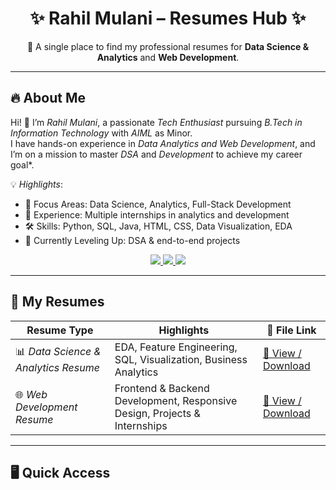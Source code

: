 <h1 align="center">✨ Rahil Mulani – Resumes Hub ✨</h1>
<p align="center">
  📂 A single place to find my professional resumes for <b>Data Science & Analytics</b> and <b>Web Development</b>.
</p>

---

## 🔥 About Me

Hi! 👋 I’m *Rahil Mulani*, a passionate *Tech Enthusiast* pursuing *B.Tech in Information Technology* with *AIML* as Minor.  
I have hands-on experience in *Data Analytics and Web Development*, and I’m on a mission to master *DSA* and *Development* to achieve my career goal*.  

💡 *Highlights*:  
- 🎯 Focus Areas: Data Science, Analytics, Full-Stack Development  
- 💼 Experience: Multiple internships in analytics and development  
- 🛠 Skills: Python, SQL, Java, HTML, CSS, Data Visualization, EDA  
- 🚀 Currently Leveling Up: DSA & end-to-end projects  

<p align="center">
  <a href="https://linkedin.com/in/rahil-rashid-mulani"> <img src="https://img.shields.io/badge/LinkedIn-0077B5?style=for-the-badge&logo=linkedin&logoColor=white" /> </a>
  <a href="mailto:rahil.mulani.contact@gmail.com"> <img src="https://img.shields.io/badge/Email-D14836?style=for-the-badge&logo=gmail&logoColor=white" /> </a>
  <a href="https://github.com/rahilmulani025"> <img src="https://img.shields.io/badge/GitHub-100000?style=for-the-badge&logo=github&logoColor=white" /> </a>
</p>

---

## 📜 My Resumes

| Resume Type | Highlights | 📂 File Link |
|------------|------------|-------------|
| 📊 *Data Science & Analytics Resume* | EDA, Feature Engineering, SQL, Visualization, Business Analytics | [🔗 View / Download](href="https://drive.google.com/file/d/1QlBi0LNriPxV2VHfvTsJsgX4QCR4nG--/view?usp=drivesdk") |
| 🌐 *Web Development Resume* | Frontend & Backend Development, Responsive Design, Projects & Internships | [🔗 View / Download](./Web_Development_Resume.pdf) |

---

## 🖥 Quick Access

